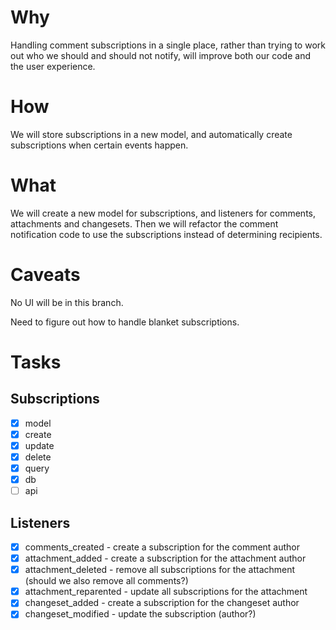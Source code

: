 # Why

Handling comment subscriptions in a single place, rather than trying to work
out who we should and should not notify, will improve both our code and the user
experience.

# How

We will store subscriptions in a new model, and automatically create subscriptions when certain events happen.

# What

We will create a new model for subscriptions, and listeners for comments, attachments and changesets. Then we will refactor the comment notification code to use the subscriptions instead of determining recipients.

# Caveats

No UI will be in this branch.

Need to figure out how to handle blanket subscriptions.

# Tasks

## Subscriptions

- [x] model
 - [x] create
 - [x] update
 - [x] delete
 - [x] query
- [x] db
- [ ] api

## Listeners

- [x] comments_created - create a subscription for the comment author
- [x] attachment_added - create a subscription for the attachment author
- [x] attachment_deleted - remove all subscriptions for the attachment (should we also remove all comments?)
- [x] attachment_reparented - update all subscriptions for the attachment
- [x] changeset_added - create a subscription for the changeset author
- [x] changeset_modified - update the subscription (author?)
